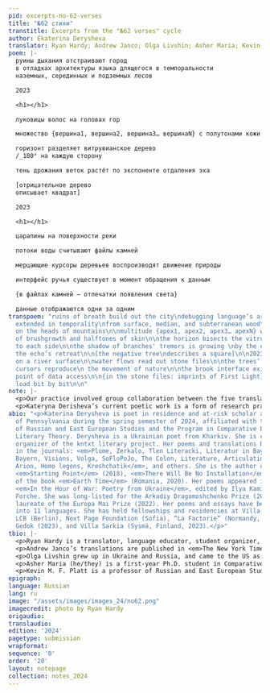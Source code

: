 ```yaml
---
pid: excerpts-no-62-verses
title: "№62 стихи"
transtitle: Excerpts from the "№62 verses" cycle
author: Ekaterina Derysheva
translator: Ryan Hardy; Andrew Janco; Olga Livshin; Asher Maria; Kevin M. F. Platt
poem: |-
  руины дыхания отстраивают город
  в отладках архитектуры языка длящегося в темпоральности
  наземных, серединных и подземных лесов

  2023

  <h1></h1>

  луковицы волос на головах гор

  множество {вершина1, вершина2, вершина3… вершинаN} с полутонами кожи и веснушками зарослей

  горизонт разделяет витрувианское дерево
  /_180° на каждую сторону

  тень дрожания веток растёт по экспоненте отдаления эха

  [отрицательное дерево
  описывает квадрат]

  2023

  <h1></h1>

  царапины на поверхности реки

  потоки воды считывают файлы камней

  мерцающие курсоры деревьев воспроизводят движение природы

  интерфейс ручья существует в момент обращения к данным

  {в файлах камней – отпечатки появления света}

  данные отображаются одни за одним
transpoem: "ruins of breath build out the city\ndebugging language’s architecture,
  extended in temporality\nfrom surface, median, and subterranean wood\n\n2023\n\n<h1></h1>\n\nfollicles
  on the heads of mountains\n\nmultitude {apex1, apex2, apex3… apexN} with\nfreckles
  of brushgrowth and halftones of skin\n\nthe horizon bisects the vitruvian pine\n/_180°
  to each side\n\nthe shadow of branches' tremors is growing \nby the exponent of
  the echo’s retreat\n\n[the negative tree\ndescribes a square]\n\n2023\n\n<h1></h1>\n\nscratches
  on a river surface\n\nwater flows read out stone files\n\nthe trees’ flickering
  cursors reproduce\n the movement of nature\n\nthe brook interface exists at the
  point of data access\n\n{in the stone files: imprints of First Light}\n\nthe data
  load bit by bit\n\n"
note: |-
  <p>Our practice involved group collaboration between the five translators and the poet Kateryna Derysheva. We each chose initial translations to draft for the poems and then met to collectively finalize them alongside Kateryna. This process involved having Kateryna read the original poems in Russian and providing invaluable commentary on her word choice and intended images. Translators are listed in alphabetical order to reflect the collective nature of our work.</p>
  <p>Kateryna Derisheva’s current poetic work is a form of research practice, oriented at once towards the poet’s own position in language, and towards the languages that surround her: everyday, technical, professional, etc. One may take, for example, her poem “[lake icing over]” (“[<span lang="ru">замерзающее озеро</span>]). In Kateryna’s account of work on this poem, it began with contemplation of “a metaphor that was chasing me— the image of a lake as the cornea of an eye” as well as the image of “a tree growing out of the pupil.” She proceeded with consultation of specialized writing on biology and of dictionaries. Associations with surveillance cameras and retractable lenses followed. Work continued through a series of additional ruminations on what the lake-cornea sees or does not see—snow, or a peculiar negative, reversed snow. Finally, work on the poem led to an additional set of associations relating to the process of recording an image on a bitmap. The end result is a chain of signification, linked together by grammar and a logic that is less that of a dream and closer to that of a poetic “dictionary of collocation”—an experimental exploration of the linguistically possible at the intersection of polyvocal linguistic practices.</p>
abio: "<p>Katerina Derysheva is poet in residence and at-risk scholar at the University
  of Pennsylvania during the spring semester of 2024, affiliated with the Department
  of Russian and East European Studies and the Program in Comparative Literature and
  Literary Theory. Derysheva is a Ukrainian poet from Kharkiv. She is co-founder and
  organizer of the kntxt literary project. Her poems and translations have been published
  in the journals: <em>Plume, Zerkalo, Tlen Literacki, Literatur in Bayern, Literaturportal
  Bayern, Visions, Volga, SoFloPoJo, The Colon, Literature, Articulation, New Coast,
  Arion, Homo legens, Kreshchatik</em>, and others. She is the author of the books
  <em>Starting Point</em> (2018), <em>There Will Be No Installation</em> (2023); co-author
  of the book <em>Earth Time</em> (Romania, 2020). Her poems appeared in the anthology
  <em>In the Hour of War: Poetry from Ukraine</em>, edited by Ilya Kaminsky and Carolyn
  Forche. She was long-listed for the Arkadiy Dragomoshchenko Prize (2019) and is
  laureate of the Europa Mai Prize (2022). Her poems and essays have been translated
  into 11 languages. She has held fellowships and residencies at Villa Concordia (Bamberg),
  LCB (Berlin), Next Page Foundation (Sofia), “La Factorie” (Normandy, 2023), Lübeck
  Gedok (2023), and Villa Sarkia (Sysmä, Finland, 2023).</p>"
tbio: |-
  <p>Ryan Hardy is a translator, language educator, student organizer, and recent graduate of the University of Pennsylvania, where he focused on Russian and Eastern European Studies. He has held various writing and editing positions for the School of Russian and Asian Studies, Pomona College’s <em>Vestnik</em>, and <em>DoubleSpeak Magazine</em>. Ryan’s research interests lie at the intersections of historical memory, identity-based conflict, and countercultural movements in Central/Eastern Europe and Eurasia. Most recently, Ryan’s work has focused on collective memory of the Czechoslovak-founded Interhelpo labor cooperative in Bishkek, Kyrgyzstan. Ryan translates across genres, ranging from poetry and prose to memoir and articles from Russian civil society.</p>
  <p>Andrew Janco’s translations are published in <em>The New York Times, Ploughshares</em>, and other journals, and are included in the anthology <em>Words for War: New Poems from Ukraine</em>. With Olga Livshin, he is the co-translator of <em>A Man Only Needs a Room</em>, a volume of Vladimir Gandelsman's poetry (2022), and <em>Today Is a Different War</em> by Lyudmyla Khersonska (2023).</p>
  <p>Olga Livshin grew up in Ukraine and Russia, and came to the US as a teenager. Her poetry, essays, translations and interviews appear in the <em>New York Times, Ploughshares, The Rumpus, the Kenyon Review</em>, and other journals. She is the author of <em>A Life Replaced: Poems with Translations from Anna Akhmatova and Vladimir Gandelsman</em> (Poets & Traitors Press, 2019). Livshin co-translated <em>Today is a Different War</em> by the Ukrainian poet Lyudmyla Khersonska (Arrowsmith Press, 2023) and <em>A Man Only Needs a Room</em> by the Russian-American poet Vladimir Gandelsman (New Meridian Arts, 2022). As a Consulting Poetry Editor for <em>Mukoli: A Journal for Peace</em>, she reviews poetry from marginalized, conflict-affected communities and collectives across the world. She holds a Ph.D. in Slavic Languages and in Literatures and taught at the university level for over a decade before focusing on teaching and practicing creative writing.</p>
  <p>Asher Maria (he/they) is a first-year Ph.D. student in Comparative Literature & Literary Theory and 2023-2024 Vartan Gregorian Humanities Graduate Fellow at the University of Pennsylvania. As a comparativist, Asher is primarily interested in decolonial research at the intersection of Baltic, Lusophone, and Slavic studies. His planned dissertation looks at how the literature of Lithuanian, Polish, Russian, and Ukrainian migrants in Brazil reflects these communities’ role in the development of Brazilian national identity. They also have a background in translating from Lithuanian and Russian.</p>
  <p>Kevin M. F. Platt is a professor of Russian and East European Studies at the University of Pennsylvania and graduate chair of the Program in Comparative Literature and Literary Theory. His scholarly work focuses on Russian and East European poetry, culture, and history. His translations of Russophone and Latvian poetry have appeared in <em>World Literature Today, Jacket2, Fence</em>, and other journals. He is the author or editor of several scholarly books, the most recent of which is <em>Border Conditions: Russian-Speaking Latvians Between World Orders</em> (2024). He has contributed to a number of volumes of poetry in translation, including <em>Hit Parade: The Orbita Group</em> (2015), for which he served as lead translator and editor. He also has organized the intermittent Russophone poetry translation symposium Your Language My Ear at the University of Pennsylvania and elsewhere.</p>
epigraph:
language: Russian
lang: ru
image: "/assets/images/images_24/no62.png"
imagecredit: photo by Ryan Hardy
origaudio:
translaudio:
edition: '2024'
pagetype: submission
wrapformat:
sequence: '0'
order: '20'
layout: notepage
collection: notes_2024
---
```

